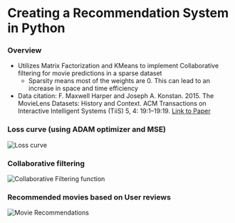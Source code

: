 # Creating a Recommendation System in Python

### Overview
* Utilizes Matrix Factorization and KMeans to implement Collaborative filtering for movie predictions in a sparse dataset
  * Sparsity means most of the weights are 0. This can lead to an increase in space and time efficiency
* Data citation: F. Maxwell Harper and Joseph A. Konstan. 2015. The MovieLens Datasets: History and Context. ACM Transactions on Interactive Intelligent Systems (TiiS) 5, 4: 19:1–19:19. [Link to Paper](https://doi.org/10.1145/2827872)
### Loss curve (using ADAM optimizer and MSE)
![Loss curve](https://i.ibb.co/hR7WbCG/loss-visualization.png)

### Collaborative filtering
![Collaborative Filtering function](https://i.ibb.co/f00mJ1S/collaborative-filtering.png)

### Recommended movies based on User reviews
![Movie Recommendations](https://i.ibb.co/b6wSFhd/clustered-recommendations.png)
